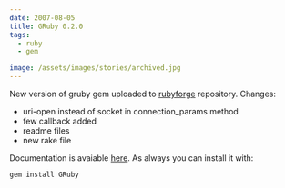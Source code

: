 ```yaml
---
date: 2007-08-05
title: GRuby 0.2.0
tags:
  - ruby
  - gem

image: /assets/images/stories/archived.jpg
---
```


New version of gruby gem uploaded to [rubyforge](http://rubyforge.org/projects/gruby/) repository.
Changes:

- uri-open instead of socket in connection_params method
- few callback added
- readme files
- new rake file

Documentation is avaiable [here](http://gruby.rubyforge.org/).
As always you can install it with:

`gem install GRuby`
